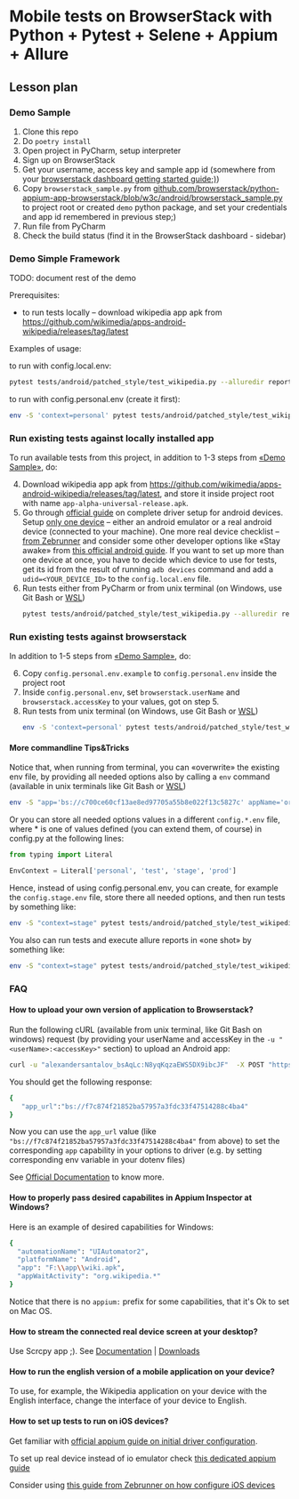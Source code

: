# Mobile tests on BrowserStack with Python + Pytest + Selene + Appium + Allure

## Lesson plan

### Demo Sample

1. Clone this repo
2. Do `poetry install`
3. Open project in PyCharm, setup interpreter
4. Sign up on BrowserStack
5. Get your username, access key and sample app id
   (somewhere from your [browserstack dashboard getting started guide;)](https://app-automate.browserstack.com/dashboard/v2/quick-start/get-started#introduction))
6. Copy `browserstack_sample.py` from [github.com/browserstack/python-appium-app-browserstack/blob/w3c/android/browserstack_sample.py](https://github.com/browserstack/python-appium-app-browserstack/blob/w3c/android/browserstack_sample.py]) to project root or created `demo` python package, and set your credentials and app id remembered in previous step;)
7. Run file from PyCharm
8. Check the build status (find it in the BrowserStack dashboard - sidebar)

### Demo Simple Framework

TODO: document rest of the demo

Prerequisites:
- to run tests locally – download wikipedia app apk from https://github.com/wikimedia/apps-android-wikipedia/releases/tag/latest

Examples of usage:

to run with config.local.env:

```bash
pytest tests/android/patched_style/test_wikipedia.py --alluredir reports/
```

to run with config.personal.env (create it first):
```bash
env -S 'context=personal' pytest tests/android/patched_style/test_wikipedia.py --alluredir reports/
```

### Run existing tests against locally installed app

To run available tests from this project, in addition to 1-3 steps from [«Demo Sample»](#demo-sample), do:

4. Download wikipedia app apk from https://github.com/wikimedia/apps-android-wikipedia/releases/tag/latest, and store it inside project root with name `app-alpha-universal-release.apk`.
5. Go through [official guide](https://appium.io/docs/en/drivers/android-uiautomator2/) on complete driver setup for android devices. Setup [only one device](https://appium.io/docs/en/writing-running-appium/running-tests/#running-your-test-app-with-appium-android) – either an android emulator or a real android device (connected to your machine). One more real device checklist – [from Zebrunner](https://github.com/zebrunner/mcloud-agent#android-devices) and consider some other developer options like «Stay awake» from [this official android guide](https://developer.android.com/studio/debug/dev-options#general).
   If you want to set up more than one device at once, you have to decide which device to use for tests, get its id from the result of running `adb devices` command and add a `udid=<YOUR_DEVICE_ID>` to the `config.local.env` file.
6. Run tests either from PyCharm or from unix terminal (on Windows, use Git Bash or [WSL](https://learn.microsoft.com/ru-ru/windows/wsl/install))
   ```bash
   pytest tests/android/patched_style/test_wikipedia.py --alluredir reports/
   ```
   
### Run existing tests against browserstack

In addition to 1-5 steps from [«Demo Sample»](#demo-sample), do:

6. Copy `config.personal.env.example` to `config.personal.env` inside the project root
7. Inside `config.personal.env`, set `browserstack.userName` and `browserstack.accessKey` to your values, got on step 5.
8. Run tests from unix terminal (on Windows, use Git Bash or [WSL](https://learn.microsoft.com/ru-ru/windows/wsl/install))
   ```bash
   env -S 'context=personal' pytest tests/android/patched_style/test_wikipedia.py --alluredir reports/
   ```

#### More commandline Tips&Tricks

Notice that, when running from terminal, you can «overwrite» the existing env file, by providing all needed options also by calling a `env` command (available in unix terminals like Git Bash or [WSL](https://learn.microsoft.com/ru-ru/windows/wsl/install)) 

```bash
env -S "app='bs://c700ce60cf13ae8ed97705a55b8e022f13c5827c' appName='org.wikipedia.alpha' remote_url='http://hub.browserstack.com/wd/hub' browserstack.userName='harrypotter_qiHHSb' browserstack.accessKey='fSnAmPdKHW2xsDkV95Zs'" pytest tests/android/patched_style/test_wikipedia.py --alluredir reports/
```

Or you can store all needed options values in a different `config.*.env` file, where * is one of values defined (you can extend them, of course) in config.py at the following lines:

```python
from typing import Literal

EnvContext = Literal['personal', 'test', 'stage', 'prod']
```

Hence, instead of using config.personal.env, you can create, for example the `config.stage.env` file, store there all needed options, and then run tests by something like:

```bash
env -S "context=stage" pytest tests/android/patched_style/test_wikipedia.py --alluredir reports/
```

You also can run tests and execute allure reports in «one shot» by something like:

```bash
env -S "context=stage" pytest tests/android/patched_style/test_wikipedia.py --alluredir reports/; allure serve /reports
```

### FAQ

#### How to upload your own version of application to Browserstack?

Run the following cURL (available from unix terminal, like Git Bash on windows) request (by providing your userName and accessKey in the `-u "<userName>:<accessKey>"` section) to upload an Android app:

```bash
curl -u "alexandersantalov_bsAqLc:N8yqKqzaEWS5DX9ibcJF"  -X POST "https://api-cloud.browserstack.com/app-automate/upload"  -F "file=@/path/to/app/file/application-debug.apk"
```

You should get the following response:

```bash
{
   "app_url":"bs://f7c874f21852ba57957a3fdc33f47514288c4ba4"
}
```

Now you can use the `app_url` value (like `"bs://f7c874f21852ba57957a3fdc33f47514288c4ba4"` from above) to set the corresponding `app` capability in your options to driver (e.g. by setting corresponding env variable in your dotenv files)

See [Official Documentation](https://www.browserstack.com/docs/app-automate/appium/upload-app-from-filesystem) to know more.

#### How to properly pass desired capabilites in Appium Inspector at Windows?

Here is an example of desired capabilities for Windows:

```bash
{
  "automationName": "UIAutomator2",
  "platformName": "Android",
  "app": "F:\\app\\wiki.apk",
  "appWaitActivity": "org.wikipedia.*"
}
```

Notice that there is no `appium:` prefix for some capabilities, that it's Ok to set on Mac OS.

#### How to stream the connected real device screen at your desktop?

Use Scrcpy app ;). See [Documentation](https://github.com/Genymobile/scrcpy) | 
[Downloads](https://github.com/Genymobile/scrcpy/releases/)

#### How to run the english version of a mobile application on your device?

To use, for example, the Wikipedia application on your device with the English interface, change the interface of your device to English.

#### How to set up tests to run on iOS devices?

Get familiar with [official appium guide on initial driver configuration](https://appium.io/docs/en/drivers/ios-xcuitest/). 

To set up real device instead of io emulator check [this dedicated appium guide](https://github.com/appium/appium-xcuitest-driver/blob/master/docs/real-device-config.md)

Consider using [this guide from Zebrunner on how configure iOS devices](https://github.com/zebrunner/mcloud-agent#ios-devices)
